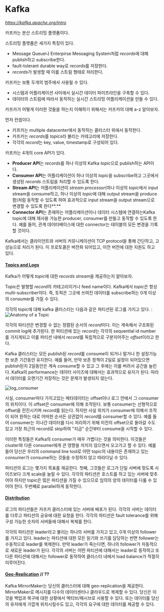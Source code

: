 # Kafka

*<https://kafka.apache.org/intro>*

카프카는 분산 스트리밍 플랫폼이다.

스트리밍 플랫폼은 세가지 특징이 있다.

* Message Queue나 Enterpirse Messaging System처럼 *records*에 대해 publish하고 subscribe한다.
* fault-tolerant durable way로 *records*를 저장한다.
* *records*가 발생할 때 이를 스트림 형태로 처리한다.

카프카는 보통 두개의 범주에서 사용될 수 있다.

* 시스템과 어플리케이션 사이에서 실시간 데이터 파이프라인을 구축할 수 있다.
* 데이터의 스트림에 따라서 동작하는 실시간 스트리밍 어플리케이션을 만들 수 있다.

카프카가 어떻게 이러한 것들을 하는지 이해하기 위해서는 카프카의 대해 a-z 알아보자.

먼저 컨셉이다.

* 카프카는 multiple datacenter에서 동작하는 클러스터 위에서 동작한다.
* 카프카는 *records*를 *topics*라 불리는 카테고리에 저장한다.
* 각각의 *record*는 key, value, timestamp로 구성되어 있다.

카프카는 4개의 core API가 있다.

* **Producer API**는 *records*를 하나 이상의 Kafka *topic*으로 publish하는 API이다.
* **Consumer API**는 어플리케이션이 하나 이상의 *topic*을 subscribe하고 그곳에서 생성된 *records* 스트림을 처리할 수 있도록 한다.
* **Stream API**는 어플리케이션이 *stream processor*(하나 이상의 *topic*에서 input stream을 consume하고, 하나 이상의 *topic*에 대해 output stream을 produce함)처럼 동작할 수 있도록 하여 효과적으로 input stream을 output stream으로 변경할 수 있도록 한다**.** 
* **Connector API**는 존재하는 어플리케이션이나 데이터 시스템에 연결하는Kafka topic에 대해 재사용 가능한 producer, consumer를 만들고 동작할 수 있도록 한다. 예를 들어, 관계 데이터베이스에 대한 connector는 테이블의 모든 변경을 기록할 것이다.

Kafka에서는 클라이언트와 서버의 커뮤니케이션이 TCP protocol을 통해 간단하고, 고성능으로 처리가 된다. 이 프로토콜은 버전화 되어있고, 이전 버전에 대한 지원도 하고 있다.

#### <u>Topics and Logs</u>

Kafka가 어떻게 *topic*에 대한 *records stream*을 제공하는지 알아보자.

Topic은 발행할 *record*의 카테고리이거나 feed name이다. Kafka에서 *topic*은 항상 multi-subscriber이다. 즉, 토픽은 그곳에 쓰여진 데이터를 subscribe하는  0개 이상의 consumer를 가질 수 있다.

각각의 topic에 대해 kafka 클러스터는 다음과 같은 파티션된 로그를 가지고 있다. : ![Anatomy of a Topic](https://kafka.apache.org/22/images/log_anatomy.png)

각각의 파티션은 변경할 수 없는 정렬된 순서의 *record*이다. 이는 계속해서 구조화된 commit log에 추가된다. 한 파티션에 있는 *record*는 각각의 sequential id number를 가지게되고 이를 파티션 내에서 *record*를 독립적으로 구분지어주는 *offset*이라고 한다.

Kafka 클러스터는 모든 publish된 *record*를 consume이 되거나 말거나 한 설정가능한 보존 기간동안 유지한다. 예를 들어, 만약 보존 정책이 2일로 설정이 되어있으면 publish된지 2일동안은 계속 consume할 수 있고 그 후에는 이를 버려서 공간을 늘린다. Kafka의 performance는 데이터 사이즈에 대해서는 효과적으로 유지가 된다. 따라서 데이터를 오랜기간 저장하는 것은 문제가 발생되지 않는다. 

![log_consumer](https://kafka.apache.org/22/images/log_consumer.png)

사실, consumer마다 가지고있는 메타데이터는 offset이나 로그 안에서 그 consumer의 위치이다. 이 offset은 consumer에 의해 조작된다. 보통 consumer는 선형적으로 offset을 전진시키며 *record*를 읽는다. 하지만 사실 위치가 consumer에 의해서 조작이 되어 원하는 대로 어떠한 순서든 상관없이 *record*를 consumer할 수 있다. 예를 들어 consumer는 지나간 데이터를 다시 처리하기 위해 이전의 offset으로 돌아갈 수도 있고 가장 최근의 record로 skip하여 "지금" 순간부터 consume을 시작할 수 있다.

이러한 특징들은 Kafka의 consumer가 매우 가볍다는 것을 의미한다. 이것들은 cluster와 다른 consumer에게 큰 영향을 끼치지 않으면서 오고가고 할 수 있다. 예를 들어 당신은 우리의 command line tool로 어떤 topic의 내용이든 존재하고 있는 consumer가 consume하는 것들을 수정하지 않고 따라다닐 수 있다.

파티션의 로그는 몇가지 목표를 제공한다. 첫째, 그것들은 로그가 단일 서버에 맞도록 사이즈보다 크게 scale을 늘릴 수 있다. 각각의 파티션은 호스트를 하고 있는 서버에 맞추어야 하지만 topic은 많은 파티션을 가질 수 있으므로 임의의 양의 데이터를 다룰 수 있어야 한다. 두번째로 parallel하게 동작한다.

#### <u>Distribution</u>

로그의 파티션들은 카프카 클러스터에 있는 서버에 배포가 된다. 각각의 서버는 데이터를 다루고 파티션의 공유에 대한 요청을 한다. 각각의 파티션은 fault tolerance를 위해 구성 가능한 숫자의 서버들에 대해서 복제를 한다.

각각의 파티션은 leader라고 불리는 하나의 서버를 가지고 있고, 0개 이상의 follower를 가지고 있다. leader는 파티션에 대한 모든 읽기와 쓰기를 담당하는 반면 follower는 수동적으로 leader를 복제한다. 만약 leader가 죽는다면, 하나의 follower가 자동적으로 새로운 leader가 된다. 각각의 서버는 어떤 파티션에 대해서는 leader로 동작하고 또 다른 파티션에 대해서는 follower로 동작하여 클러스터 내에서 load balance가 적절히 이루어진다.

#### <u>Geo-Replication</u> // ??

Kafka MirrorMaker는 당신의 클러스터에 대해 geo-replication을 제공한다. MirrorMaker로 메시지를 다수의 데이터센터나 클라우드로 복제할 수 있다. 당신은 이것을 백업과 복구에 대한 상황에서 액티브/패시브로 사용할 수 있다. 또는 데이터를 당신의 유저에게 가깝게 위치시킬수도 있고, 각각의 요구에 대한 데이터를 제공할 수 있다.

